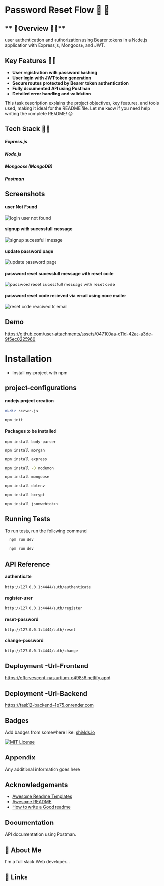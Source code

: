 # **Password Reset Flow 🔐 🔎**

## ** 📌Overview 🏌️‍♀️**

user authentication and authorization using Bearer tokens in a Node.js application with Express.js, Mongoose, and JWT.

## **Key Features 🔑🔎**

- **User registration with password hashing** 
- **User login with JWT token generation** 
- **Secure routes protected by Bearer token authentication** 
- **Fully documented API using Postman** 
- **Detailed error handling and validation** 



This task description explains the project objectives, key features, and tools used, making it ideal for the README file. Let me know if you need help writing the complete README! 😊







## Tech Stack 🧑‍💻


##### Express.js
##### Node.js
##### Mongoose (MongoDB)
##### Postman

## Screenshots


####  user Not Found 

![login user not found](https://github.com/user-attachments/assets/636b9a69-9883-47e4-b302-789f2cf630c0)


#### signup with sucessfull message 
![signup sucessfull messge](https://github.com/user-attachments/assets/36f358a8-3ea2-400a-b2d3-75e7b671b213)



#### update password page
![update password page ](https://github.com/user-attachments/assets/f30c0d02-0730-4f66-864d-7e18b33527bc)



#### password reset sucessfull message with reset code

![password reset sucessfull message with reset code ](https://github.com/user-attachments/assets/ecec7a94-a716-40d5-b25d-90153be995cd)

#### password reset code recieved via email using node mailer
![reset code reacived to email](https://github.com/user-attachments/assets/43243eb8-5a54-4985-90ed-d4fc103cfefe)

## Demo

https://github.com/user-attachments/assets/047100aa-c11d-42ae-a3de-9f5ec0225960


# Installation

- Install my-project with npm

## project-configurations

#### nodejs project creation

```bash
mkdir server.js

```
```bash
npm init

```

#### Packages to be installed

```bash
npm install body-parser
```
```bash
npm install morgan
```
```bash
npm install express
```
```bash
npm install -D nodemon
```
```bash
npm install mongoose
```
```bash
npm install dotenv
```
```bash
npm install bcrypt
```
```bash
npm install jsonwebtoken
```
## Running Tests

To run tests, run the following command

```bash
  npm run dev
```
```bash
  npm run dev
```
## API Reference

#### authenticate

```http
http://127.0.0.1:4444/auth/authenticate

```
#### register-user

```http
http://127.0.0.1:4444/auth/register

```
#### reset-password

```http
http://127.0.0.1:4444/auth/reset

```
#### change-password

```http
http://127.0.0.1:4444/auth/change

```
## Deployment -Url-Frontend

https://effervescent-nasturtium-c49856.netlify.app/

## Deployment -Url-Backend

https://task12-backend-4p75.onrender.com


## Badges

Add badges from somewhere like: [shields.io](https://shields.io/)

[![MIT License](https://img.shields.io/badge/License-MIT-green.svg)](https://choosealicense.com/licenses/mit/)


## Appendix

Any additional information goes here


## Acknowledgements

 - [Awesome Readme Templates](https://awesomeopensource.com/project/elangosundar/awesome-README-templates)
 - [Awesome README](https://github.com/matiassingers/awesome-readme)
 - [How to write a Good readme](https://bulldogjob.com/news/449-how-to-write-a-good-readme-for-your-github-project)




## Documentation

 API documentation using Postman.


## 🚀 About Me
I'm a full stack Web developer...


## 🔗 Links









